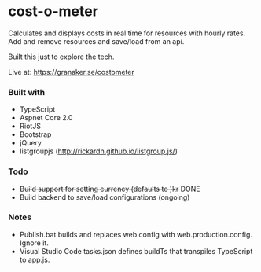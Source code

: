 # cost-o-meter
Calculates and displays costs in real time for resources with hourly rates.
Add and remove resources and save/load from an api.

Built this just to explore the tech.

Live at: https://granaker.se/costometer

### Built with
- TypeScript
- Aspnet Core 2.0
- RiotJS
- Bootstrap
- jQuery
- listgroupjs (http://rickardn.github.io/listgroup.js/)

### Todo
- ~~Build support for setting currency (defaults to )kr~~ DONE
- Build backend to save/load configurations (ongoing)

### Notes
- Publish.bat builds and replaces web.config with web.production.config. Ignore it.
- Visual Studio Code tasks.json defines buildTs that transpiles TypeScript to app.js.